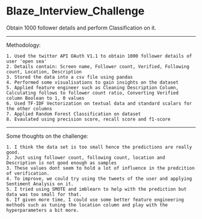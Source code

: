 # Blaze_Interview_Challenge
 Obtain 1000 follower details and perform Classification on it.

-----------------------------------------------------------------------------------------------------------------------------------------

Methodology:

	1. Used the twitter API OAuth V1.1 to obtain 1000 follower details of user 'open sea'
	2. Details contain: Screen name, Follower count, Verified, Following count, Location, Description
	3. Stored the data into a csv file using pandas
	4. Performed some visualisations to gain insights on the dataset
	5. Applied feature engineer such as Cleaning Description Column, Calculating follows to follower count ratio, Converting Verified column Boolean to 1, 0 values
	6. Used TF-IDF Vectorization on textual data and standard scalars for the other columns
	7. Applied Random Forest Classification on dataset
	8. Evaulated using precision score, recall score and f1-score

-----------------------------------------------------------------------------------------------------------------------------------------

Some thoughts on the challenge:

	1. I think the data set is too small hence the predictions are really good.
	2. Just using follower count, following count, location and Description is not good enough as samples
	3. These values dont seem to hold a lot of influence in the predcition of verification.
	4. To improve, we could try using the tweets of the user and applying Sentiment Analysis on it.
	5. I tried using SMOTE and imblearn to help with the prediction but data was too small for that.
	6. If given more time, I could use some better feature engineering methods such as tuning the location column and play with the hyperparameters a bit more.

 